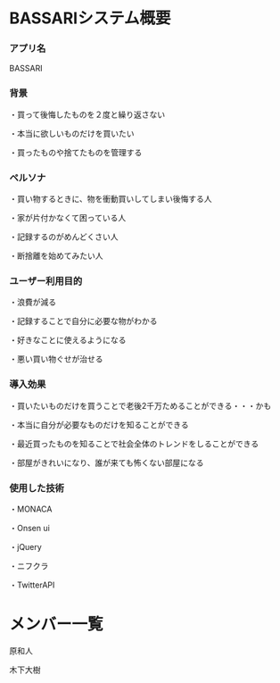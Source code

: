 # BASSARIシステム概要

### アプリ名

BASSARI

### 背景

・買って後悔したものを２度と繰り返さない

・本当に欲しいものだけを買いたい

・買ったものや捨てたものを管理する

### ペルソナ

・買い物するときに、物を衝動買いしてしまい後悔する人

・家が片付かなくて困っている人

・記録するのがめんどくさい人

・断捨離を始めてみたい人

### ユーザー利用目的

・浪費が減る

・記録することで自分に必要な物がわかる

・好きなことに使えるようになる

・悪い買い物ぐせが治せる

### 導入効果

・買いたいものだけを買うことで老後2千万ためることができる・・・かも

・本当に自分が必要なものだけを知ることができる

・最近買ったものを知ることで社会全体のトレンドをしることができる

・部屋がきれいになり、誰が来ても怖くない部屋になる

### 使用した技術

・MONACA

・Onsen ui

・jQuery

・ニフクラ

・TwitterAPI

# メンバー一覧

原和人

木下大樹
